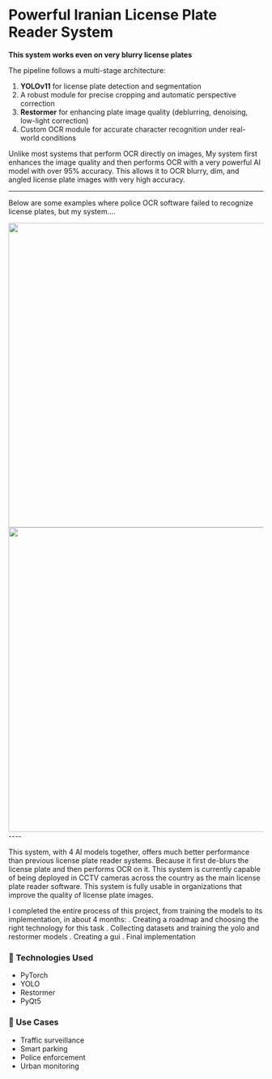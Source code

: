 # Powerful Iranian License Plate Reader System

**This system works even on very blurry license plates**

The pipeline follows a multi-stage architecture:

1. **YOLOv11** for license plate detection and segmentation  
2. A robust module for precise cropping and automatic perspective correction  
3. **Restormer** for enhancing plate image quality (deblurring, denoising, low-light correction)  
4. Custom OCR module for accurate character recognition under real-world conditions


Unlike most systems that perform OCR directly on images,
My system first enhances the image quality and then performs OCR with a very powerful AI model with over 95% accuracy.
This allows it to OCR blurry, dim, and angled license plate images with very high accuracy.

---
Below are some examples where police OCR software failed to recognize license plates, but my system....


<img src="Screenshot 2025-07-26 210210.png" width="600"/>
<img src="Screenshot 2025-07-26 210453.png" width="600"/>
----



This system, with 4 Al models together, offers much better performance than previous license plate reader systems. Because it first de-blurs the license plate and then performs OCR on it.
This system is currently capable of being deployed in CCTV cameras across the country as the main license plate reader software.
This system is fully usable in organizations that improve the quality of license plate images.

I completed the entire process of this project, from training the models to its implementation, in about 4 months:
. Creating a roadmap and choosing the right technology for this task
. Collecting datasets and training the yolo and restormer models
. Creating a gui
. Final implementation



### 🔧 Technologies Used
- PyTorch
- YOLO
- Restormer  
- PyQt5

### 📌 Use Cases
- Traffic surveillance  
- Smart parking  
- Police enforcement  
- Urban monitoring  
